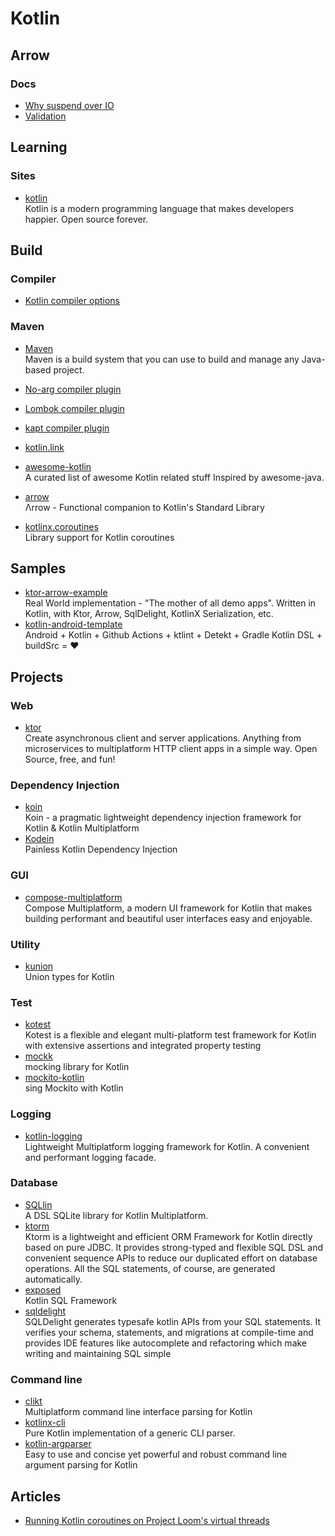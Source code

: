 # Kotlin


## Arrow 

### Docs

- [Why suspend over IO](https://arrow-kt.io/learn/design/suspend-io/)
- [Validation](https://arrow-kt.io/learn/typed-errors/validation/)


## Learning

### Sites

- [kotlin](https://kotlinlang.org/)
  <br/>Kotlin is a modern programming language that makes developers happier. Open source forever.

## Build

### Compiler

- [Kotlin compiler options](https://kotlinlang.org/docs/compiler-reference.html)

### Maven

- [Maven](https://kotlinlang.org/docs/maven.html)
  <br/>Maven is a build system that you can use to build and manage any Java-based project.

- [No-arg compiler plugin](https://kotlinlang.org/docs/no-arg-plugin.html)
- [Lombok compiler plugin](https://kotlinlang.org/docs/lombok.html)
- [kapt compiler plugin](https://kotlinlang.org/docs/kapt.html)


- [kotlin.link](https://kotlin.link/)
- [awesome-kotlin](https://github.com/KotlinBy/awesome-kotlin)
  <br/>A curated list of awesome Kotlin related stuff Inspired by awesome-java.
- [arrow](https://github.com/arrow-kt/arrow)
  <br/>Λrrow - Functional companion to Kotlin's Standard Library
- [kotlinx.coroutines](https://github.com/Kotlin/kotlinx.coroutines)
  <br/>Library support for Kotlin coroutines

## Samples

- [ktor-arrow-example](https://github.com/nomisRev/ktor-arrow-example)
  <br/>Real World implementation - "The mother of all demo apps". Written in Kotlin, with Ktor, Arrow, SqlDelight,
  KotlinX Serialization, etc.
- [kotlin-android-template](https://github.com/cortinico/kotlin-android-template)
  <br/>Android + Kotlin + Github Actions + ktlint + Detekt + Gradle Kotlin DSL + buildSrc = ❤️

## Projects

### Web

- [ktor](https://ktor.io/)
  <br/>Create asynchronous client and server applications. Anything from microservices to multiplatform HTTP client apps
  in a simple way. Open Source, free, and fun!

### Dependency Injection

- [koin](https://github.com/InsertKoinIO/koin)
  <br/>Koin - a pragmatic lightweight dependency injection framework for Kotlin & Kotlin Multiplatform
- [Kodein](https://kosi-libs.org/)
  <br/>Painless Kotlin Dependency Injection

### GUI

- [compose-multiplatform](https://github.com/JetBrains/compose-multiplatform)
  <br/>Compose Multiplatform, a modern UI framework for Kotlin that makes building performant and beautiful user
  interfaces easy and enjoyable.

### Utility

- [kunion](https://github.com/renatoathaydes/kunion)
  <br/>Union types for Kotlin

### Test

- [kotest](https://kotest.io/)
  <br/>Kotest is a flexible and elegant multi-platform test framework for Kotlin with extensive assertions and
  integrated property testing
- [mockk](https://mockk.io/)
  <br/>mocking library for Kotlin
- [mockito-kotlin](https://github.com/mockito/mockito-kotlin)
  <br/>sing Mockito with Kotlin

### Logging

- [kotlin-logging](https://github.com/oshai/kotlin-logging)
  <br/>Lightweight Multiplatform logging framework for Kotlin. A convenient and performant logging facade.

### Database

- [SQLlin](https://github.com/ctripcorp/SQLlin)
  <br/>A DSL SQLite library for Kotlin Multiplatform.
- [ktorm](https://www.ktorm.org/)
  <br/>Ktorm is a lightweight and efficient ORM Framework for Kotlin directly based on pure JDBC. It provides
  strong-typed and flexible SQL DSL and convenient sequence APIs to reduce our duplicated effort on database operations.
  All the SQL statements, of course, are generated automatically.
- [exposed](https://github.com/JetBrains/Exposed)
  <br/>Kotlin SQL Framework
- [sqldelight](https://cashapp.github.io/sqldelightSQLDelight)
  <br/>SQLDelight generates typesafe kotlin APIs from your SQL statements. It verifies your schema, statements, and
  migrations at compile-time and provides IDE features like autocomplete and refactoring which make writing and
  maintaining SQL simple

### Command line

- [clikt](https://github.com/ajalt/clikt)
  <br/>Multiplatform command line interface parsing for Kotlin
- [kotlinx-cli](https://github.com/Kotlin/kotlinx-cli)
  <br/>Pure Kotlin implementation of a generic CLI parser.
- [kotlin-argparser](https://github.com/xenomachina/kotlin-argparser)
  <br/>Easy to use and concise yet powerful and robust command line argument parsing for Kotlin



## Articles

- [Running Kotlin coroutines on Project Loom's virtual threads](https://kt.academy/article/dispatcher-loom)